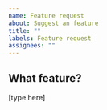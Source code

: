 ```yaml
---
name: Feature request
about: Suggest an feature
title: ""
labels: Feature request
assignees: ""
---
```


## What feature?

[type here]
